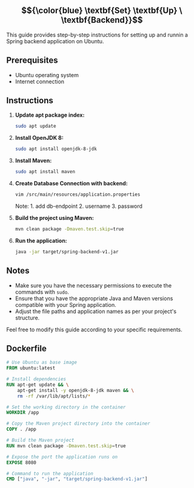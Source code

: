 ## $${\color{blue} \textbf{Set} \textbf{Up}  \ \textbf{Backend}}$$

This guide provides step-by-step instructions for setting up and runnin a Spring backend application on Ubuntu.

## Prerequisites
- Ubuntu operating system
- Internet connection

## Instructions

1. **Update apt package index:**

    ```bash
    sudo apt update
    ```

2. **Install OpenJDK 8:**

    ```bash
    sudo apt install openjdk-8-jdk
    ```

3. **Install Maven:**

    ```bash
    sudo apt install maven
    ```
4. **Create Database Connection with backend:**
   ```bash
   vim /src/main/resources/application.properties
   ```
   Note: 1. add db-endpoint 2. username 3. password
   
5. **Build the project using Maven:**

    ```bash
    mvn clean package -Dmaven.test.skip=true
    ```

6. **Run the application:**

    ```bash
    java -jar target/spring-backend-v1.jar
    ```

## Notes
- Make sure you have the necessary permissions to execute the commands with `sudo`.
- Ensure that you have the appropriate Java and Maven versions compatible with your Spring application.
- Adjust the file paths and application names as per your project's structure.

Feel free to modify this guide according to your specific requirements.

## Dockerfile
```dockerfile
# Use Ubuntu as base image
FROM ubuntu:latest

# Install dependencies
RUN apt-get update && \
    apt-get install -y openjdk-8-jdk maven && \
    rm -rf /var/lib/apt/lists/*

# Set the working directory in the container
WORKDIR /app

# Copy the Maven project directory into the container
COPY . /app

# Build the Maven project
RUN mvn clean package -Dmaven.test.skip=true

# Expose the port the application runs on
EXPOSE 8080

# Command to run the application
CMD ["java", "-jar", "target/spring-backend-v1.jar"]
```

